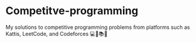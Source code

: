 # Competitve-programming
My solutions to competitive programming problems from platforms such as Kattis, LeetCode, and Codeforces 💻🚀📚✅
